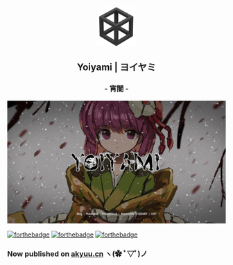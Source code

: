 <div align="center">
<img width="90" src="/backup/yoiyami.png" alt="logo">
<h2>Yoiyami | ヨイヤミ</h2>
<h3>- 宵闇 -</h3>
</div>

[![](readme_resources/yoiyami.png)](https://akyuu.cn)

[![forthebadge](https://forthebadge.com/images/badges/made-with-javascript.svg)](https://forthebadge.com)  [![forthebadge](https://forthebadge.com/images/badges/uses-css.svg)](https://forthebadge.com)  [![forthebadge](https://forthebadge.com/images/badges/built-with-love.svg)](https://forthebadge.com)

### Now published on [akyuu.cn](https://akyuu.cn) ヽ(✿ ﾟ▽ﾟ)ノ
